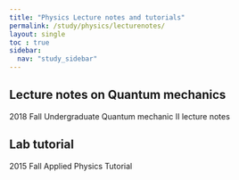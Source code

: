 ```yaml
---
title: "Physics Lecture notes and tutorials"
permalink: /study/physics/lecturenotes/
layout: single
toc : true
sidebar:
  nav: "study_sidebar"
---
```


## Lecture notes on Quantum mechanics 
2018 Fall Undergraduate Quantum mechanic II lecture notes

## Lab tutorial
2015 Fall Applied Physics Tutorial
